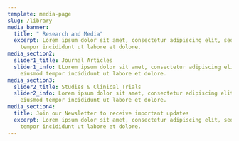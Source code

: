 ```yaml
---
template: media-page
slug: /library
media_banner:
  title: " Research and Media"
  excerpt: Lorem ipsum dolor sit amet, consectetur adipiscing elit, sed do eiusmod
    tempor incididunt ut labore et dolore.
media_section2:
  slider1_title: Journal Articles
  slider1_info: LLorem ipsum dolor sit amet, consectetur adipiscing elit, sed do
    eiusmod tempor incididunt ut labore et dolore.
media_section3:
  slider2_title: Studies & Clinical Trials
  slider2_info: Lorem ipsum dolor sit amet, consectetur adipiscing elit, sed do
    eiusmod tempor incididunt ut labore et dolore.
media_section4:
  title: Join our Newsletter to receive important updates
  excerpt: Lorem ipsum dolor sit amet, consectetur adipiscing elit, sed do eiusmod
    tempor incididunt ut labore et dolore.
---
```

